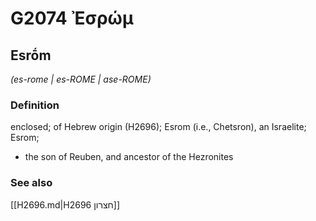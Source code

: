 # G2074 Ἐσρώμ

## Esrṓm

_(es-rome | es-ROME | ase-ROME)_

### Definition

enclosed; of Hebrew origin (H2696); Esrom (i.e., Chetsron), an Israelite; Esrom; 

- the son of Reuben, and ancestor of the Hezronites

### See also

[[H2696.md|H2696 חצרון]]
